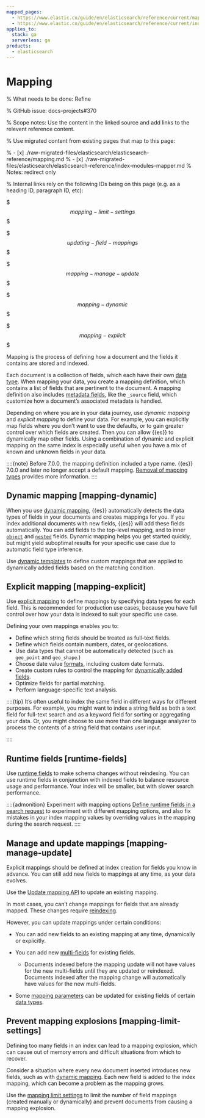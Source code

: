 ```yaml
---
mapped_pages:
  - https://www.elastic.co/guide/en/elasticsearch/reference/current/mapping.html
  - https://www.elastic.co/guide/en/elasticsearch/reference/current/index-modules-mapper.html
applies_to:
  stack: ga
  serverless: ga
products:
  - elasticsearch
---
```


# Mapping

% What needs to be done: Refine

% GitHub issue: docs-projects#370

% Scope notes: Use the content in the linked source and add links to the relevent reference content.

% Use migrated content from existing pages that map to this page:

% - [x] ./raw-migrated-files/elasticsearch/elasticsearch-reference/mapping.md
% - [x] ./raw-migrated-files/elasticsearch/elasticsearch-reference/index-modules-mapper.md
%      Notes: redirect only

% Internal links rely on the following IDs being on this page (e.g. as a heading ID, paragraph ID, etc):

$$$mapping-limit-settings$$$

$$$updating-field-mappings$$$

$$$mapping-manage-update$$$

$$$mapping-dynamic$$$

$$$mapping-explicit$$$

Mapping is the process of defining how a document and the fields it contains are stored and indexed.

Each document is a collection of fields, which each have their own [data type](elasticsearch://reference/elasticsearch/mapping-reference/field-data-types.md). When mapping your data, you create a mapping definition, which contains a list of fields that are pertinent to the document. A mapping definition also includes [metadata fields](elasticsearch://reference/elasticsearch/mapping-reference/document-metadata-fields.md), like the `_source` field, which customize how a document’s associated metadata is handled.

Depending on where you are in your data journey, use *dynamic mapping* and *explicit mapping* to define your data. For example, you can explicitly map fields where you don’t want to use the defaults, or to gain greater control over which fields are created. Then you can allow {{es}} to dynamically map other fields. Using a combination of dynamic and explicit mapping on the same index is especially useful when you have a mix of known and unknown fields in your data.

::::{note}
Before 7.0.0, the mapping definition included a type name. {{es}} 7.0.0 and later no longer accept a default mapping. [Removal of mapping types](/manage-data/data-store/mapping/removal-of-mapping-types.md) provides more information.
::::

## Dynamic mapping [mapping-dynamic]

When you use [dynamic mapping](/manage-data/data-store/mapping/dynamic-mapping.md), {{es}} automatically detects the data types of fields in your documents and creates mappings for you. If you index additional documents with new fields, {{es}} will add these fields automatically. You can add fields to the top-level mapping, and to inner [`object`](elasticsearch://reference/elasticsearch/mapping-reference/object.md) and [`nested`](elasticsearch://reference/elasticsearch/mapping-reference/nested.md) fields. Dynamic mapping helps you get started quickly, but might yield suboptimal results for your specific use case due to automatic field type inference.

Use [dynamic templates](/manage-data/data-store/mapping/dynamic-templates.md) to define custom mappings that are applied to dynamically added fields based on the matching condition.

## Explicit mapping [mapping-explicit]

Use [explicit mapping](/manage-data/data-store/mapping/explicit-mapping.md) to define mappings by specifying data types for each field. This is recommended for production use cases, because you have full control over how your data is indexed to suit your specific use case.

Defining your own mappings enables you to:

* Define which string fields should be treated as full-text fields.
* Define which fields contain numbers, dates, or geolocations.
* Use data types that cannot be automatically detected (such as `geo_point` and `geo_shape`.)
* Choose date value [formats](elasticsearch://reference/elasticsearch/mapping-reference/mapping-date-format.md), including custom date formats.
* Create custom rules to control the mapping for [dynamically added fields](/manage-data/data-store/mapping/dynamic-mapping.md).
* Optimize fields for partial matching.
* Perform language-specific text analysis.

::::{tip}
It’s often useful to index the same field in different ways for different purposes. For example, you might want to index a string field as both a text field for full-text search and as a keyword field for sorting or aggregating your data. Or, you might choose to use more than one language analyzer to process the contents of a string field that contains user input.

::::

## Runtime fields [runtime-fields]

Use [runtime fields](/manage-data/data-store/mapping/runtime-fields.md) to make schema changes without reindexing. You can use runtime fields in conjunction with indexed fields to balance resource usage and performance. Your index will be smaller, but with slower search performance.

::::{admonition} Experiment with mapping options
[Define runtime fields in a search request](/manage-data/data-store/mapping/define-runtime-fields-in-search-request.md) to experiment with different mapping options, and also fix mistakes in your index mapping values by overriding values in the mapping during the search request.
::::

## Manage and update mappings [mapping-manage-update]

Explicit mappings should be defined at index creation for fields you know in advance. You can still add new fields to mappings at any time, as your data evolves.

Use the [Update mapping API](https://www.elastic.co/docs/api/doc/elasticsearch/operation/operation-indices-put-mapping) to update an existing mapping.

In most cases, you can’t change mappings for fields that are already mapped. These changes require [reindexing](https://www.elastic.co/docs/api/doc/elasticsearch/operation/operation-reindex).

However, you can update mappings under certain conditions:

* You can add new fields to an existing mapping at any time, dynamically or explicitly.
* You can add new [multi-fields](elasticsearch://reference/elasticsearch/mapping-reference/multi-fields.md) for existing fields.

    * Documents indexed before the mapping update will not have values for the new multi-fields until they are updated or reindexed. Documents indexed after the mapping change will automatically have values for the new multi-fields.

* Some [mapping parameters](elasticsearch://reference/elasticsearch/mapping-reference/mapping-parameters.md) can be updated for existing fields of certain [data types](elasticsearch://reference/elasticsearch/mapping-reference/field-data-types.md).


## Prevent mapping explosions [mapping-limit-settings]

Defining too many fields in an index can lead to a mapping explosion, which can cause out of memory errors and difficult situations from which to recover.

Consider a situation where every new document inserted introduces new fields, such as with [dynamic mapping](/manage-data/data-store/mapping/dynamic-mapping.md). Each new field is added to the index mapping, which can become a problem as the mapping grows.

Use the [mapping limit settings](elasticsearch://reference/elasticsearch/index-settings/mapping-limit.md) to limit the number of field mappings (created manually or dynamically) and prevent documents from causing a mapping explosion.